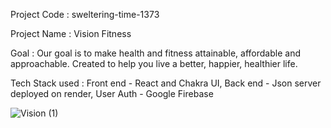Project Code : sweltering-time-1373

Project Name : Vision Fitness

Goal : Our goal is to make health and fitness attainable, affordable and approachable. Created to help you live a better, happier, healthier life.

Tech Stack used : Front end - React and Chakra UI,
                  Back end - Json server deployed on render,
                  User Auth - Google Firebase
                
![Vision (1)](https://user-images.githubusercontent.com/64404614/208604450-a755f2df-5b8f-4f5e-88b9-3e043a06cc59.png)
